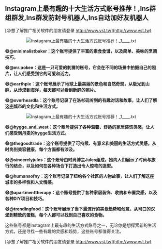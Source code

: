 ## **Instagram上最有趣的十大生活方式账号推荐！,Ins群组群发,Ins群发防封号机器人,Ins自动加好友机器人**

[😍想了解推广相关软件的朋友请登录 http://www.vst.tw](http://www.vst.tw)

 <center><img src="https://vst.tw/MP4/tuiguang/png/8.png" alt="Instagram上最有趣的十大生活方式账号推荐！_1____.txt"></center>

**😄@minimalistbaker：这个账号提供了丰富的素食食谱，以及简单、美味的烹调技巧。**

**😄@mr.pokee：这是一只可爱的刺猬的账号，它会在不同的场景中拍摄自己的照片，让人们感受到它的可爱和活力。**

**😄@earthpix：这个账号展示了地球上最美丽的景色和自然奇观，从极光到山脉，从沙漠到海洋，每天都可以看到新鲜的照片。**

**😄@overheardla：这个账号记录了在洛杉矶听到的有趣对话和故事，让人们了解这座城市的文化和生活方式。**

 <center><img src="https://vst.tw/MP4/tuiguang/png/6.png" alt="Instagram上最有趣的十大生活方式账号推荐！_1____.txt"></center>

**😄@hygge_and_west：这个账号提供了各种温馨、舒适的家居装饰灵感，让人们感受到丹麦的hygge生活方式。**

**😄@thegoodtrade：这个账号提供了可持续、有意义和美丽的生活方式灵感，从时尚到美容健康，每个方面都有涉及。**

**😄@sincerelyjules：这个账号由时尚博主Jules组成，她向人们展示了时尚与旅行的结合，以及如何在各种场合下打造出令人惊艳的造型。**

**😄@humansofny：这个账号记录了纽约各个社区的人物故事，让人们了解这座城市的多样性和人文情感。**

**😄@apartmenttherapy：这个账号提供了各种家居装饰、收纳和布置灵感，以及各种DIY项目和技巧。**

**😄@trendingfood：这个账号展示了当下最流行的美食趋势和创意，从可口的汉堡到精致的蛋糕，每个人都可以找到自己喜欢的食物。**

这些账号都是Instagram上最有趣的生活方式账号之一，无论你是想探索新的生活方式，还是寻找一些有趣的灵感和趋势，这些账号都值得关注。

[😍想了解推广相关软件的朋友请登录 http://www.vst.tw](http://www.vst.tw)




